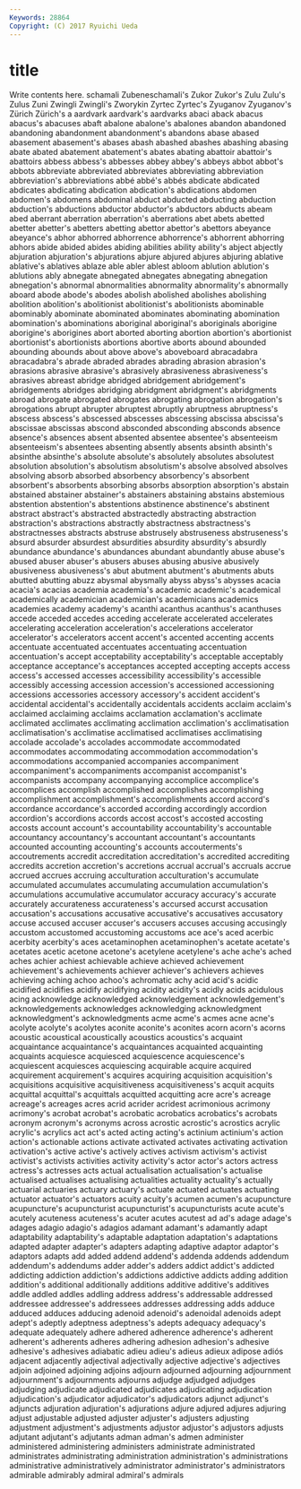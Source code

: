 ```yaml
---
Keywords: 28864 
Copyright: (C) 2017 Ryuichi Ueda
---
```


# title

Write contents here.
schamali Zubeneschamali's Zukor Zukor's
Zulu Zulu's Zulus Zuni Zwingli Zwingli's Zworykin Zyrtec Zyrtec's Zyuganov
Zyuganov's Zürich Zürich's a aardvark aardvark's aardvarks abaci aback abacus
abacus's abacuses abaft abalone abalone's abalones abandon abandoned abandoning abandonment
abandonment's abandons abase abased abasement abasement's abases abash abashed abashes
abashing abasing abate abated abatement abatement's abates abating abattoir abattoir's
abattoirs abbess abbess's abbesses abbey abbey's abbeys abbot abbot's abbots
abbreviate abbreviated abbreviates abbreviating abbreviation abbreviation's abbreviations abbé abbé's abbés
abdicate abdicated abdicates abdicating abdication abdication's abdications abdomen abdomen's abdomens
abdominal abduct abducted abducting abduction abduction's abductions abductor abductor's abductors
abducts abeam abed aberrant aberration aberration's aberrations abet abets abetted
abetter abetter's abetters abetting abettor abettor's abettors abeyance abeyance's abhor
abhorred abhorrence abhorrence's abhorrent abhorring abhors abide abided abides abiding
abilities ability ability's abject abjectly abjuration abjuration's abjurations abjure abjured
abjures abjuring ablative ablative's ablatives ablaze able abler ablest abloom
ablution ablution's ablutions ably abnegate abnegated abnegates abnegating abnegation abnegation's
abnormal abnormalities abnormality abnormality's abnormally aboard abode abode's abodes abolish
abolished abolishes abolishing abolition abolition's abolitionist abolitionist's abolitionists abominable abominably
abominate abominated abominates abominating abomination abomination's abominations aboriginal aboriginal's aboriginals
aborigine aborigine's aborigines abort aborted aborting abortion abortion's abortionist abortionist's
abortionists abortions abortive aborts abound abounded abounding abounds about above
above's aboveboard abracadabra abracadabra's abrade abraded abrades abrading abrasion abrasion's
abrasions abrasive abrasive's abrasively abrasiveness abrasiveness's abrasives abreast abridge abridged
abridgement abridgement's abridgements abridges abridging abridgment abridgment's abridgments abroad abrogate
abrogated abrogates abrogating abrogation abrogation's abrogations abrupt abrupter abruptest abruptly
abruptness abruptness's abscess abscess's abscessed abscesses abscessing abscissa abscissa's abscissae
abscissas abscond absconded absconding absconds absence absence's absences absent absented
absentee absentee's absenteeism absenteeism's absentees absenting absently absents absinth absinth's
absinthe absinthe's absolute absolute's absolutely absolutes absolutest absolution absolution's absolutism
absolutism's absolve absolved absolves absolving absorb absorbed absorbency absorbency's absorbent
absorbent's absorbents absorbing absorbs absorption absorption's abstain abstained abstainer abstainer's
abstainers abstaining abstains abstemious abstention abstention's abstentions abstinence abstinence's abstinent
abstract abstract's abstracted abstractedly abstracting abstraction abstraction's abstractions abstractly abstractness
abstractness's abstractnesses abstracts abstruse abstrusely abstruseness abstruseness's absurd absurder absurdest
absurdities absurdity absurdity's absurdly abundance abundance's abundances abundant abundantly abuse
abuse's abused abuser abuser's abusers abuses abusing abusive abusively abusiveness
abusiveness's abut abutment abutment's abutments abuts abutted abutting abuzz abysmal
abysmally abyss abyss's abysses acacia acacia's acacias academia academia's academic
academic's academical academically academician academician's academicians academics academies academy academy's
acanthi acanthus acanthus's acanthuses accede acceded accedes acceding accelerate accelerated
accelerates accelerating acceleration acceleration's accelerations accelerator accelerator's accelerators accent accent's
accented accenting accents accentuate accentuated accentuates accentuating accentuation accentuation's accept
acceptability acceptability's acceptable acceptably acceptance acceptance's acceptances accepted accepting accepts
access access's accessed accesses accessibility accessibility's accessible accessibly accessing accession
accession's accessioned accessioning accessions accessories accessory accessory's accident accident's accidental
accidental's accidentally accidentals accidents acclaim acclaim's acclaimed acclaiming acclaims acclamation
acclamation's acclimate acclimated acclimates acclimating acclimation acclimation's acclimatisation acclimatisation's acclimatise
acclimatised acclimatises acclimatising accolade accolade's accolades accommodate accommodated accommodates accommodating
accommodation accommodation's accommodations accompanied accompanies accompaniment accompaniment's accompaniments accompanist accompanist's
accompanists accompany accompanying accomplice accomplice's accomplices accomplish accomplished accomplishes accomplishing
accomplishment accomplishment's accomplishments accord accord's accordance accordance's accorded according accordingly
accordion accordion's accordions accords accost accost's accosted accosting accosts account
account's accountability accountability's accountable accountancy accountancy's accountant accountant's accountants accounted
accounting accounting's accounts accouterments's accoutrements accredit accreditation accreditation's accredited accrediting
accredits accretion accretion's accretions accrual accrual's accruals accrue accrued accrues
accruing acculturation acculturation's accumulate accumulated accumulates accumulating accumulation accumulation's accumulations
accumulative accumulator accuracy accuracy's accurate accurately accurateness accurateness's accursed accurst
accusation accusation's accusations accusative accusative's accusatives accusatory accuse accused accuser
accuser's accusers accuses accusing accusingly accustom accustomed accustoming accustoms ace
ace's aced acerbic acerbity acerbity's aces acetaminophen acetaminophen's acetate acetate's
acetates acetic acetone acetone's acetylene acetylene's ache ache's ached aches
achier achiest achievable achieve achieved achievement achievement's achievements achiever achiever's
achievers achieves achieving aching achoo achoo's achromatic achy acid acid's
acidic acidified acidifies acidify acidifying acidity acidity's acidly acids acidulous
acing acknowledge acknowledged acknowledgement acknowledgement's acknowledgements acknowledges acknowledging acknowledgment acknowledgment's
acknowledgments acme acme's acmes acne acne's acolyte acolyte's acolytes aconite
aconite's aconites acorn acorn's acorns acoustic acoustical acoustically acoustics acoustics's
acquaint acquaintance acquaintance's acquaintances acquainted acquainting acquaints acquiesce acquiesced acquiescence
acquiescence's acquiescent acquiesces acquiescing acquirable acquire acquired acquirement acquirement's acquires
acquiring acquisition acquisition's acquisitions acquisitive acquisitiveness acquisitiveness's acquit acquits acquittal
acquittal's acquittals acquitted acquitting acre acre's acreage acreage's acreages acres
acrid acrider acridest acrimonious acrimony acrimony's acrobat acrobat's acrobatic acrobatics
acrobatics's acrobats acronym acronym's acronyms across acrostic acrostic's acrostics acrylic
acrylic's acrylics act act's acted acting acting's actinium actinium's action
action's actionable actions activate activated activates activating activation activation's active
active's actively actives activism activism's activist activist's activists activities activity
activity's actor actor's actors actress actress's actresses acts actual actualisation
actualisation's actualise actualised actualises actualising actualities actuality actuality's actually actuarial
actuaries actuary actuary's actuate actuated actuates actuating actuator actuator's actuators
acuity acuity's acumen acumen's acupuncture acupuncture's acupuncturist acupuncturist's acupuncturists acute
acute's acutely acuteness acuteness's acuter acutes acutest ad ad's adage
adage's adages adagio adagio's adagios adamant adamant's adamantly adapt adaptability
adaptability's adaptable adaptation adaptation's adaptations adapted adapter adapter's adapters adapting
adaptive adaptor adaptor's adaptors adapts add added addend addend's addenda
addends addendum addendum's addendums adder adder's adders addict addict's addicted
addicting addiction addiction's addictions addictive addicts adding addition addition's additional
additionally additions additive additive's additives addle addled addles addling address
address's addressable addressed addressee addressee's addressees addresses addressing adds adduce
adduced adduces adducing adenoid adenoid's adenoidal adenoids adept adept's adeptly
adeptness adeptness's adepts adequacy adequacy's adequate adequately adhere adhered adherence
adherence's adherent adherent's adherents adheres adhering adhesion adhesion's adhesive adhesive's
adhesives adiabatic adieu adieu's adieus adieux adipose adiós adjacent adjacently
adjectival adjectivally adjective adjective's adjectives adjoin adjoined adjoining adjoins adjourn
adjourned adjourning adjournment adjournment's adjournments adjourns adjudge adjudged adjudges adjudging
adjudicate adjudicated adjudicates adjudicating adjudication adjudication's adjudicator adjudicator's adjudicators adjunct
adjunct's adjuncts adjuration adjuration's adjurations adjure adjured adjures adjuring adjust
adjustable adjusted adjuster adjuster's adjusters adjusting adjustment adjustment's adjustments adjustor
adjustor's adjustors adjusts adjutant adjutant's adjutants adman adman's admen administer
administered administering administers administrate administrated administrates administrating administration administration's administrations
administrative administratively administrator administrator's administrators admirable admirably admiral admiral's admirals
